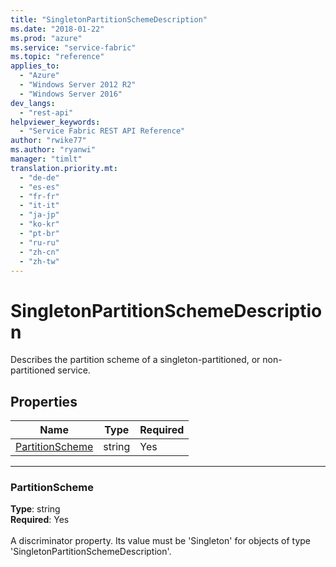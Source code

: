 ```yaml
---
title: "SingletonPartitionSchemeDescription"
ms.date: "2018-01-22"
ms.prod: "azure"
ms.service: "service-fabric"
ms.topic: "reference"
applies_to: 
  - "Azure"
  - "Windows Server 2012 R2"
  - "Windows Server 2016"
dev_langs: 
  - "rest-api"
helpviewer_keywords: 
  - "Service Fabric REST API Reference"
author: "rwike77"
ms.author: "ryanwi"
manager: "timlt"
translation.priority.mt: 
  - "de-de"
  - "es-es"
  - "fr-fr"
  - "it-it"
  - "ja-jp"
  - "ko-kr"
  - "pt-br"
  - "ru-ru"
  - "zh-cn"
  - "zh-tw"
---
```

# SingletonPartitionSchemeDescription

Describes the partition scheme of a singleton-partitioned, or non-partitioned service.

## Properties
| Name | Type | Required |
| --- | --- | --- |
| [PartitionScheme](#partitionscheme) | string | Yes |

____
### PartitionScheme
__Type__: string <br/>
__Required__: Yes <br/>
<br/>
A discriminator property. Its value must be 'Singleton' for objects of type 'SingletonPartitionSchemeDescription'.

